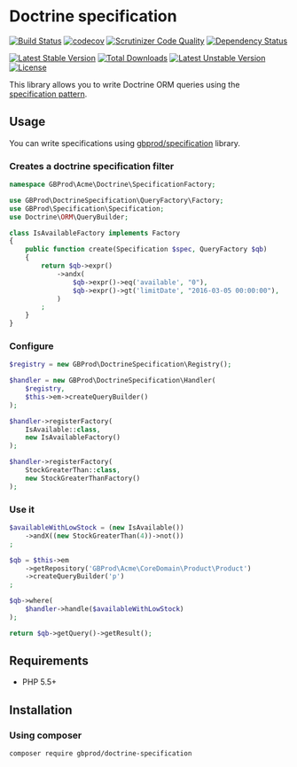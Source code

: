 # Doctrine specification

[![Build Status](https://travis-ci.org/gbprod/doctrine-specification.svg?branch=master)](https://travis-ci.org/gbprod/doctrine-specification)
[![codecov](https://codecov.io/gh/gbprod/doctrine-specification/branch/master/graph/badge.svg)](https://codecov.io/gh/gbprod/doctrine-specification)
[![Scrutinizer Code Quality](https://scrutinizer-ci.com/g/gbprod/doctrine-specification/badges/quality-score.png?b=master)](https://scrutinizer-ci.com/g/gbprod/doctrine-specification/?branch=master)
[![Dependency Status](https://www.versioneye.com/user/projects/574a9bc8ce8d0e004130d330/badge.svg)](https://www.versioneye.com/user/projects/574a9bc8ce8d0e004130d330)

[![Latest Stable Version](https://poser.pugx.org/gbprod/doctrine-specification/v/stable)](https://packagist.org/packages/gbprod/doctrine-specification)
[![Total Downloads](https://poser.pugx.org/gbprod/doctrine-specification/downloads)](https://packagist.org/packages/gbprod/doctrine-specification)
[![Latest Unstable Version](https://poser.pugx.org/gbprod/doctrine-specification/v/unstable)](https://packagist.org/packages/gbprod/doctrine-specification)
[![License](https://poser.pugx.org/gbprod/doctrine-specification/license)](https://packagist.org/packages/gbprod/doctrine-specification)

This library allows you to write Doctrine ORM queries using the [specification pattern](http://en.wikipedia.org/wiki/Specification_pattern).

## Usage

You can write specifications using [gbprod/specification](https://github.com/gbprod/specification) library.

### Creates a doctrine specification filter

```php
namespace GBProd\Acme\Doctrine\SpecificationFactory;

use GBProd\DoctrineSpecification\QueryFactory\Factory;
use GBProd\Specification\Specification;
use Doctrine\ORM\QueryBuilder;

class IsAvailableFactory implements Factory
{
    public function create(Specification $spec, QueryFactory $qb)
    {
        return $qb->expr()
            ->andx(
                $qb->expr()->eq('available', "0"),
                $qb->expr()->gt('limitDate', "2016-03-05 00:00:00"),
            )
        ;
    }
}
```

### Configure

```php
$registry = new GBProd\DoctrineSpecification\Registry();

$handler = new GBProd\DoctrineSpecification\Handler(
    $registry, 
    $this->em->createQueryBuilder()
);

$handler->registerFactory(
    IsAvailable::class, 
    new IsAvailableFactory()
);

$handler->registerFactory(
    StockGreaterThan::class, 
    new StockGreaterThanFactory()
);
```

### Use it

```php
$availableWithLowStock = (new IsAvailable())
    ->andX((new StockGreaterThan(4))->not())
;

$qb = $this->em
    ->getRepository('GBProd\Acme\CoreDomain\Product\Product')
    ->createQueryBuilder('p')
;

$qb->where(
    $handler->handle($availableWithLowStock)
);

return $qb->getQuery()->getResult();
```

## Requirements

 * PHP 5.5+

## Installation

### Using composer

```bash
composer require gbprod/doctrine-specification
```
